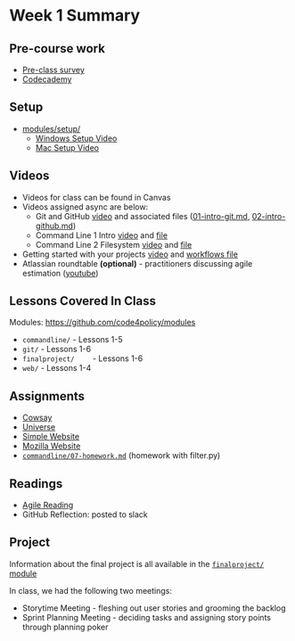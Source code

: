 # Week 1 Summary

## Pre-course work

- [Pre-class survey](https://docs.google.com/forms/d/e/1FAIpQLSfkrEoTE2CCGmpnCCEJZBKr1ph8U4T9-2Muy90xWzVgiEIg6g/viewform)
- [Codecademy](https://github.com/code4policy/2021/blob/main/precoursework.md)

## Setup

* [modules/setup/](https://github.com/code4policy/modules/tree/master/setup)
	* [Windows Setup Video](https://harvard.hosted.panopto.com/Panopto/Pages/Viewer.aspx?id=177cf138-1855-4247-a548-aca501372833)
	* [Mac Setup Video](https://harvard.hosted.panopto.com/Panopto/Pages/Viewer.aspx?id=882179f4-b960-4736-a464-aca5015aa6bd)

## Videos

* Videos for class can be found in Canvas
* Videos assigned async are below:
	* Git and GitHub [video](https://harvard.hosted.panopto.com/Panopto/Pages/Viewer.aspx?id=811469c4-0c47-4a1d-a0c6-ac9e01501327) and associated files ([01-intro-git.md](https://github.com/code4policy/modules/blob/master/git/01-intro-git.md), [02-intro-github.md](https://github.com/code4policy/modules/blob/master/git/02-intro-github.md))
	* Command Line 1 Intro [video](https://harvard.hosted.panopto.com/Panopto/Pages/Viewer.aspx?id=301dc6aa-8418-4872-ae10-ac9d0065911f) and [file](https://github.com/code4policy/modules/blob/master/commandline/01-intro.md)
	* Command Line 2 Filesystem [video](https://harvard.hosted.panopto.com/Panopto/Pages/Viewer.aspx?id=543e413a-6664-4ef6-aa83-ac9d00736510) and [file](https://github.com/code4policy/modules/blob/master/commandline/02-filesystem.md)
*  Getting started with your projects [video](https://harvard.hosted.panopto.com/Panopto/Pages/Viewer.aspx?id=8aee5c6b-b97a-426e-81c9-acab00224fc0) and [workflows file](https://github.com/code4policy/modules/blob/master/git/12-workflow.md)
*  Atlassian roundtable **(optional)** - practitioners discussing agile estimation ([youtube](https://www.youtube.com/watch?v=_N5gj9gzOjg))

## Lessons Covered In Class

Modules: https://github.com/code4policy/modules

* `commandline/` - Lessons 1-5
* `git/` - Lessons 1-6
* `finalproject/	` - Lessons 1-6
* `web/` - Lessons 1-4

## Assignments

* [Cowsay](https://classroom.github.com/a/62sqVx4G)
* [Universe](https://classroom.github.com/a/wtsFvR6p)
* [Simple Website](https://github.com/code4policy/simple-website)
* [Mozilla Website](https://github.com/code4policy/mozilla-website)
* [`commandline/07-homework.md`](https://github.com/code4policy/modules/blob/master/commandline/07-homework.md) (homework with filter.py)

## Readings

* [Agile Reading](https://github.com/code4policy/modules/blob/master/agile/06-reading.md)
* GitHub Reflection: posted to slack

## Project

Information about the final project is all available in the [`finalproject/` module](https://github.com/code4policy/modules/tree/master/finalproject)

In class, we had the following two meetings:

* Storytime Meeting - fleshing out user stories and grooming the backlog
* Sprint Planning Meeting - deciding tasks and assigning story points through planning poker